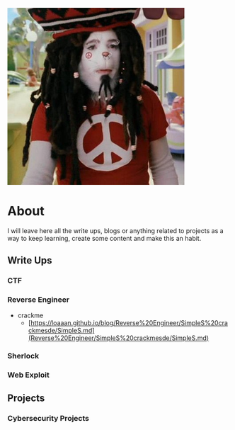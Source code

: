![Logo](./img/thecat.jpg)

# About 

I will leave here all the write ups, blogs or anything related to projects as a way to keep learning, create some content and make this an habit.

## Write Ups

### CTF
### Reverse Engineer
- crackme
  - [https://loaaan.github.io/blog/Reverse%20Engineer/SimpleS%20crackmesde/SimpleS.md](Reverse%20Engineer/SimpleS%20crackmesde/SimpleS.md)
### Sherlock
### Web Exploit

## Projects

### Cybersecurity Projects

